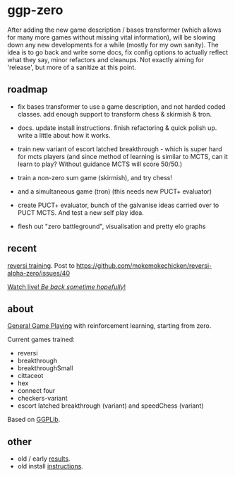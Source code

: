 ggp-zero
========

After adding the new game description / bases transformer (which allows for many more games without
missing vital information), will be slowing down any new developments for a while (mostly for my
own sanity).  The idea is to go back and write some docs, fix config options to actually reflect
what they say, minor refactors and cleanups.  Not exactly aiming for 'release', but more of a
sanitize at this point.


roadmap
-------
 * fix bases transformer to use a game description, and not harded coded classes.  add enough
   support to transform chess & skirmish & tron.

 * docs.  update install instructions.  finish refactoring & quick polish up.  write a little about
   how it works.

 * train new variant of escort latched breakthrough - which is super hard for mcts players (and
   since method of learning is similar to MCTS, can it learn to play?  Without guidance MCTS will
   score 50/50.)

 * train a non-zero sum game (skirmish), and try chess!

 * and a simultaneous game (tron) (this needs new PUCT+ evaluator)

 * create PUCT+ evaluator, bunch of the galvanise ideas carried over to PUCT MCTS.  And test a new
   self play idea.

 * flesh out "zero battleground", visualisation and pretty elo graphs


recent
------
[reversi training](https://github.com/ggplib/ggp-zero/blob/dev/doc/reversi_record.md).
Post to https://github.com/mokemokechicken/reversi-alpha-zero/issues/40

[Watch live! *Be back sometime hopefully*!](http://simulated.tech:8800/index.html/)


about
------
[General Game Playing](https://en.wikipedia.org/wiki/General_game_playing) with
reinforcement learning, starting from zero.

Current games trained:

 * reversi
 * breakthrough
 * breakthroughSmall
 * cittaceot
 * hex
 * connect four
 * checkers-variant
 * escort latched breakthrough (variant) and speedChess (variant)

Based on [GGPLib](https://github.com/ggplib/ggplib).


other
-----
* old / early [results](https://github.com/ggplib/ggp-zero/blob/dev/doc/old_results.md).
* old install [instructions](https://github.com/ggplib/ggp-zero/blob/dev/doc/install.md).
